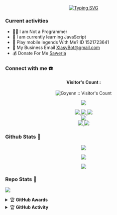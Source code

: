 <div align="center">
<a href="https://youtube.com/c/XlasyGxyenn">
    <img
        src="https://readme-typing-svg.herokuapp.com?font=ShadowsIntoLightsize=50&duration=5500&color=f70787&background=FF673200&center=true&vCenter=true&lines=Hello,+I+am+Gxyenn;Welcome+to+my+GitHub+😊"
            alt="Typing SVG"
        />
    </a>
</p>
</div>

### Current activities 
- 👨‍💻 I am Not a Programmer
- 🌱 I am currently learning JavaScript
- 🎯 Play mobile legends With Me? ID 1521723641
- 📧 My Business Email XlasyBot@gmail.com
- 💰 Donate For Me [Saweria](https://saweria.co/GxyennID) 


### Connect with me ☎️
<h4 align="center">Visitor's Count :</h4>
<p align="center"><img src="https://profile-counter.glitch.me/{Gxyenn}/count.svg" alt="Gxyenn :: Visitor's Count" /></p>
<p align="center"><img src="https://count.getloli.com/get/@Gxyenn-github-readme?theme=rule34" /></p>
<p align="center">
  <a href="https://instagram.com/Gxyenn"><img src="https://img.shields.io/badge/Instagram-E4405F?style=for-the-badge&logo=instagram&logoColor=white"/> 
  <a href="https://wa.me/6283877636168?text=mau_apa?"><img src="https://img.shields.io/badge/WhatsApp-25D366?style=for-the-badge&logo=whatsapp&logoColor=white" />
  <a href="https://t.me/XlasyGxyen"><img src="https://img.shields.io/badge/Telegram-%230088cc.svg?&style=for-the-badge&logo=telegram&logoColor=white" /> <br>
  <a href="https://youtube.com/c/Gxyenn"><img src="https://img.shields.io/badge/YouTube-Gxyenn -ff0000?style=for-the-badge&logo=youtube&logoColor=ff0000&link=https://youtube.com/@XlasyGxyenn" /><br>
  <a href="https://github.com/Gxyenn"><img src="https://img.shields.io/badge/-GitHub-black?style=flat-square&logo=github" /> 
  <a href="https://youtube.com/XlasyGxyenn"><img src="https://img.shields.io/youtube/channel/subscribers/https://youtube.com/XlasyGxyenn?style=social" /> <br>
  <a name=Gxyenn&label=VIEWS&style=flat-square&color=orange" />
</p>

### Github Stats 🚀

<p align="center"><a href="https://github.com/Gxyenn"><img src="https://github-readme-stats.vercel.app/api?username=Gxyenn&show_icons=true&theme=chartreuse-dark"></a></p>
<p align="center"><a href="https://github.com/Gxyenn"><img src="https://streak-stats.demolab.com/?user=Gxyenn&theme=chartreuse-dark"></a></p>
<p align="center"><a href="https://github.com/Gxyenn"><img src="https://github-readme-stats.vercel.app/api/top-langs/?username=Gxyenn&theme=chartreuse-dark&layout=compact"></a></p> 

### Repo Stats 🔭
<p align=""><a href="https://github.com/Gxyenn/database"><img src="https://github-readme-stats.vercel.app/api/pin/?username=Gxyenn&repo=database&theme=chartreuse-dark"></a></p>

<details>
    <summary>&#127942 <b>GitHub Awards</b></summary><br/>

<p align="center"><a href="https://github.com/Gxyenn"><img src="https://github-profile-trophy.vercel.app/?username=Gxyenn"></a></p>

</details>
<details>
    <summary>&#127942 <b>GitHub Activity</b></summary><br/>

<p align="center"><a href="https://github.com/Gxyenn"><img src="https://metrics.lecoq.io/Gxyenn?template=classic&repositories.forks=true&languages=1&languages.colors=github&languages.threshold=0%25&config.timezone=Asia%2FJakarta"></a></p>

</details> 
